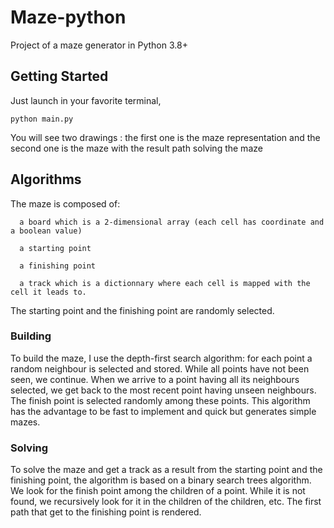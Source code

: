 Maze-python
==============================

Project of a maze generator in Python 3.8+

Getting Started
------------
Just launch in your favorite terminal,

`python main.py` 

You will see two drawings : the first one is the maze representation and the second one is the maze with the result path solving the maze

Algorithms
------------
The maze is composed of:

      a board which is a 2-dimensional array (each cell has coordinate and a boolean value)
      
      a starting point
      
      a finishing point
      
      a track which is a dictionnary where each cell is mapped with the cell it leads to.
      
The starting point and the finishing point are randomly selected.

### Building
To build the maze, I use the depth-first search algorithm: for each point a random neighbour is selected and stored.
While all points have not been seen, we continue. When we arrive to a point having all its neighbours selected,
we get back to the most recent point having unseen neighbours. The finish point is selected randomly among
these points. 
This algorithm has the advantage to be fast to implement and quick but generates simple mazes.

### Solving
To solve the maze and get a track as a result from the starting point and the finishing point, the algorithm is based on
a binary search trees algorithm. We look for the finish point among the children of a point. While it is not
found, we recursively look for it in the children of the children, etc.
The first path that get to the finishing point is rendered.
